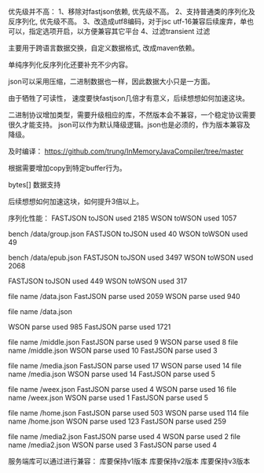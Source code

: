 优先级并不高：
1、移除对fastjson依赖, 优先级不高。
2、支持普通类的序列化及反序列化, 优先级不高。
3、改造成utf8编码，对于jsc utf-16兼容后续废弃，单也可以，指定选项开启，以方便兼容其它平台
4、过滤transient 过滤

主要用于跨语言数据交换，自定义数据格式, 改成maven依赖。

单纯序列化反序列化还要补充不少内容。

json可以采用压缩，二进制数据也一样，因此数据大小只是一方面。

由于牺牲了可读性， 速度要快fastjson几倍才有意义，后续想想如何加速这块。

二进制协议增加类型，需要升级相应的库，不然版本会不兼容，一个稳定协议需要很久才能支持。
json可以作为默认降级逻辑。json也是必须的，作为版本兼容及降级。

及时编译：
https://github.com/trung/InMemoryJavaCompiler/tree/master

根据需要增加copy到特定buffer行为。

bytes[] 数据支持

后续想想如何加速这块，如何提升3倍以上。

序列化性能：
FASTJSON toJSON used 2185
WSON toWSON used 1057

bench /data/group.json
FASTJSON toJSON used 40
WSON toWSON used 49

bench /data/epub.json
FASTJSON toJSON used 3497
WSON toWSON used 2068

FASTJSON toJSON used 449
WSON toWSON used 317

file name /data.json
FastJSON parse used 2059
WSON parse used 940

file name /data.json

WSON parse used 985
FastJSON parse used 1721

file name /middle.json
FastJSON parse used 9
WSON parse used 8
file name /middle.json
WSON parse used 10
FastJSON parse used 3

file name /media.json
FastJSON parse used 17
WSON parse used 14
file name /media.json
WSON parse used 14
FastJSON parse used 5

file name /weex.json
FastJSON parse used 4
WSON parse used 16
file name /weex.json
WSON parse used 1
FastJSON parse used 5

file name /home.json
FastJSON parse used 503
WSON parse used 114
file name /home.json
WSON parse used 123
FastJSON parse used 259

file name /media2.json
FastJSON parse used 4
WSON parse used 2
file name /media2.json
WSON parse used 3
FastJSON parse used 4

服务端库可以通过进行兼容：
库要保持v1版本
库要保持v2版本
库要保持v3版本